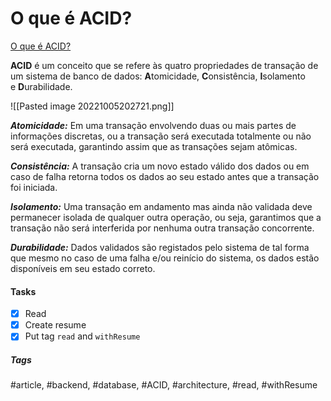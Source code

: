 # O que é ACID?
[O que é ACID?](https://medium.com/opensanca/o-que-%C3%A9-acid-59b11a81e2c6)

**ACID** é um conceito que se refere às quatro propriedades de transação de um sistema de banco de dados: **A**tomicidade, **C**onsistência, **I**solamento e **D**urabilidade.

![[Pasted image 20221005202721.png]]

**_Atomicidade:_** Em uma transação envolvendo duas ou mais partes de informações discretas, ou a transação será executada totalmente ou não será executada, garantindo assim que as transações sejam atômicas.

**_Consistência:_** A transação cria um novo estado válido dos dados ou em caso de falha retorna todos os dados ao seu estado antes que a transação foi iniciada.

**_Isolamento:_** Uma transação em andamento mas ainda não validada deve permanecer isolada de qualquer outra operação, ou seja, garantimos que a transação não será interferida por nenhuma outra transação concorrente.

**_Durabilidade:_** Dados validados são registados pelo sistema de tal forma que mesmo no caso de uma falha e/ou reinício do sistema, os dados estão disponíveis em seu estado correto.



#### Tasks
- [x] Read
- [x] Create resume
- [x] Put tag `read` and `withResume`

##### Tags
#article, #backend, #database, #ACID, #architecture, #read, #withResume 
